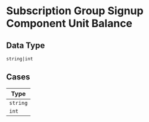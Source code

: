 
# Subscription Group Signup Component Unit Balance

## Data Type

`string|int`

## Cases

| Type |
|  --- |
| `string` |
| `int` |

